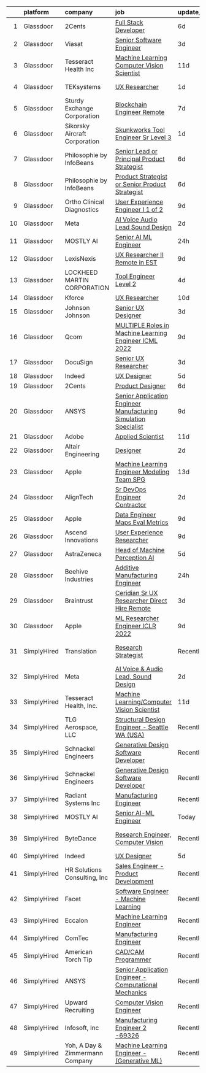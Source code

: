 

|    | platform    | company                         | job                                                                                                                                                                                                                                                                                                                                                                                                                                                                                                                                                                                                                                                                                                                                                                                                                                                                                                                                                                                                                                                                                                                                                                                                                                                                                                                                                                                                     | update_time   | location                |
|---:|:------------|:--------------------------------|:--------------------------------------------------------------------------------------------------------------------------------------------------------------------------------------------------------------------------------------------------------------------------------------------------------------------------------------------------------------------------------------------------------------------------------------------------------------------------------------------------------------------------------------------------------------------------------------------------------------------------------------------------------------------------------------------------------------------------------------------------------------------------------------------------------------------------------------------------------------------------------------------------------------------------------------------------------------------------------------------------------------------------------------------------------------------------------------------------------------------------------------------------------------------------------------------------------------------------------------------------------------------------------------------------------------------------------------------------------------------------------------------------------|:--------------|:------------------------|
|  1 | Glassdoor   | 2Cents                          | [Full Stack Developer](https://www.glassdoor.com/partner/jobListing.htm?pos=117&ao=1136043&s=58&guid=0000018234208aeea59645070601c26c&src=GD_JOB_AD&t=SR&vt=w&ea=1&cs=1_062ad2cb&cb=1658731924636&jobListingId=1008012892026&jrtk=3-0-1g8q212p5jiim801-1g8q212pm28d1000-85534a6b2d893294-)                                                                                                                                                                                                                                                                                                                                                                                                                                                                                                                                                                                                                                                                                                                                                                                                                                                                                                                                                                                                                                                                                                              | 6d            | Remote                  |
|  2 | Glassdoor   | Viasat                          | [Senior Software Engineer](https://www.glassdoor.com/partner/jobListing.htm?pos=119&ao=1136043&s=58&guid=0000018234208aeea59645070601c26c&src=GD_JOB_AD&t=SR&vt=w&cs=1_ef3a5de9&cb=1658731924636&jobListingId=1008020210241&jrtk=3-0-1g8q212p5jiim801-1g8q212pm28d1000-04fa8b0d517088ae-)                                                                                                                                                                                                                                                                                                                                                                                                                                                                                                                                                                                                                                                                                                                                                                                                                                                                                                                                                                                                                                                                                                               | 3d            | Arizona                 |
|  3 | Glassdoor   | Tesseract Health  Inc           | [Machine Learning Computer Vision Scientist](https://www.glassdoor.com/partner/jobListing.htm?pos=126&ao=1136043&s=58&guid=0000018234208aeea59645070601c26c&src=GD_JOB_AD&t=SR&vt=w&ea=1&cs=1_65d4475b&cb=1658731924638&jobListingId=1008002710891&jrtk=3-0-1g8q212p5jiim801-1g8q212pm28d1000-fd7670455c9a02f9-)                                                                                                                                                                                                                                                                                                                                                                                                                                                                                                                                                                                                                                                                                                                                                                                                                                                                                                                                                                                                                                                                                        | 11d           | Remote                  |
|  4 | Glassdoor   | TEKsystems                      | [UX Researcher](https://www.glassdoor.com/partner/jobListing.htm?pos=105&ao=1110586&s=58&guid=0000018234208aeea59645070601c26c&src=GD_JOB_AD&t=SR&vt=w&cs=1_13b0eab9&cb=1658731924633&jobListingId=1008024266120&cpc=6FC5BA77C9A4CD78&jrtk=3-0-1g8q212p5jiim801-1g8q212pm28d1000-4a893de833f8edc7--6NYlbfkN0AuKz8EBO1xHDEL7V2YF9xF3dC_I9B9i-Zw2Jh8clPMK9BxhHDJszxSyW718EipT5OKVo0l8fGahg7JVHHTvhMl6NWgDS8cwN9dycP3fH88SEte35WzHnr9jI2zsKnd3aTaH-zb4Mlwe4dGjQZzahKkmSZE0za2Dzfn-JC1lqc6IDMnUy-JJeXOUarU3cI7orgBZ_F5P3cnUXTqqUezTR4D4XI6KyBw9j9kwaKmoeXDIhLcMcxNUTw77E42vFRhD7SLOO1XQhVD6XF9eosAFQ0VtnDeDuFSM2Q2cBTk63YabCLngncXkATbNGo8KYYPoy314-t-lwx9c9t-5nkpqFaP1b1U9TBYUfFQQCA0WJ1uDBwXF6yEGQiC51-k3sr9Od2zqMeyZdwlFRo52wln3Cz0FpXtEeZoNZhEr79efYV-VT4bMEYg1pouoFz39j89FHA451riKNyBY0wCKMnIDagB-9nEYUK2XLpw9ALTwkpPVVQ8b0Glw4NbL7nGeu6NtxW7apVInscmJxbJVzobWoh89qyJToO7hd9VD9ESupj1h0Fz8WMKWH4oqnUpjv3ZayZn2tiDojOh4q19yVeNv6aZqNVwjcCBFW6WJQDXazwy_P3NcrkEEfBVPng6uRgEk3xGvnqLsK-oZPvYfHyu0gm5MiPrRKKdDoCqnpB5rjTcsBfUtykl475tgXPYXAJ_fatW52WPt5NekhhecFjhBoGEFJ4qwSnVVZhepigemk0CIerNiW7j2Hs7-Rr2VY7Hq9JvN5COlWq9esDPHefakXZhxB7GgesxeG6qrth_FTt2uzgozFnGrwUoOgBi6w_c8zloFuJ5lNkQnnJvrrraKwLmqyiV4IS8aaMviDaEAuTb2a_k-pJlvLR6Naxg4iV77cr_4vyXgq4jcrI8xKgEvg2aj0W_9algmEXw01Ku4vAHsbkSS_DR-gZ1ERFe9r65-YE%3D)                                                                                       | 1d            | Sunnyvale, CA           |
|  5 | Glassdoor   | Sturdy Exchange Corporation     | [Blockchain Engineer  Remote ](https://www.glassdoor.com/partner/jobListing.htm?pos=108&ao=1136043&s=58&guid=0000018234208aeea59645070601c26c&src=GD_JOB_AD&t=SR&vt=w&ea=1&cs=1_baf5e572&cb=1658731924634&jobListingId=1008010329731&jrtk=3-0-1g8q212p5jiim801-1g8q212pm28d1000-7d55b355f04952f3-)                                                                                                                                                                                                                                                                                                                                                                                                                                                                                                                                                                                                                                                                                                                                                                                                                                                                                                                                                                                                                                                                                                      | 7d            | Remote                  |
|  6 | Glassdoor   | Sikorsky Aircraft Corporation   | [Skunkworks Tool Engineer Sr  Level 3 ](https://www.glassdoor.com/partner/jobListing.htm?pos=124&ao=1136043&s=58&guid=0000018234208aeea59645070601c26c&src=GD_JOB_AD&t=SR&vt=w&cs=1_6cd0c82f&cb=1658731924638&jobListingId=1008024854669&jrtk=3-0-1g8q212p5jiim801-1g8q212pm28d1000-d0c100e771662bdc-)                                                                                                                                                                                                                                                                                                                                                                                                                                                                                                                                                                                                                                                                                                                                                                                                                                                                                                                                                                                                                                                                                                  | 1d            | Palmdale, CA            |
|  7 | Glassdoor   | Philosophie by InfoBeans        | [Senior Lead or Principal Product Strategist](https://www.glassdoor.com/partner/jobListing.htm?pos=123&ao=1136043&s=58&guid=0000018234208aeea59645070601c26c&src=GD_JOB_AD&t=SR&vt=w&ea=1&cs=1_ef7f866f&cb=1658731924637&jobListingId=1008013555861&jrtk=3-0-1g8q212p5jiim801-1g8q212pm28d1000-60bfa5295e5ac032-)                                                                                                                                                                                                                                                                                                                                                                                                                                                                                                                                                                                                                                                                                                                                                                                                                                                                                                                                                                                                                                                                                       | 6d            | Remote                  |
|  8 | Glassdoor   | Philosophie by InfoBeans        | [Product Strategist or Senior Product Strategist](https://www.glassdoor.com/partner/jobListing.htm?pos=120&ao=1136043&s=58&guid=0000018234208aeea59645070601c26c&src=GD_JOB_AD&t=SR&vt=w&ea=1&cs=1_27d1118f&cb=1658731924637&jobListingId=1008013555769&jrtk=3-0-1g8q212p5jiim801-1g8q212pm28d1000-5bae6c35ec0bc05c-)                                                                                                                                                                                                                                                                                                                                                                                                                                                                                                                                                                                                                                                                                                                                                                                                                                                                                                                                                                                                                                                                                   | 6d            | Remote                  |
|  9 | Glassdoor   | Ortho Clinical Diagnostics      | [User Experience Engineer I  1 of 2 ](https://www.glassdoor.com/partner/jobListing.htm?pos=107&ao=1136043&s=58&guid=0000018234208aeea59645070601c26c&src=GD_JOB_AD&t=SR&vt=w&cs=1_b7bae052&cb=1658731924633&jobListingId=1008008589700&jrtk=3-0-1g8q212p5jiim801-1g8q212pm28d1000-63d4015c4070fc3e-)                                                                                                                                                                                                                                                                                                                                                                                                                                                                                                                                                                                                                                                                                                                                                                                                                                                                                                                                                                                                                                                                                                    | 9d            | Rochester, NY           |
| 10 | Glassdoor   | Meta                            | [AI Voice   Audio Lead  Sound Design](https://www.glassdoor.com/partner/jobListing.htm?pos=102&ao=1110586&s=58&guid=0000018234208aeea59645070601c26c&src=GD_JOB_AD&t=SR&vt=w&cs=1_0cff229d&cb=1658731924632&jobListingId=1008023222000&cpc=0FE1F5EA2BC84A01&jrtk=3-0-1g8q212p5jiim801-1g8q212pm28d1000-444fe9a2068c5797--6NYlbfkN0DYl4UJW4r1Vl7FEn6T9F-rD9lpC-0oMJVSiWjK_MGUd5ZxEn957iThda3zHpNlLYNwoNzCQdsopm8UXMSbELqs7hQaiUnItiTZzEEkE-PHNUfowHDZg6-MYjFC7Tp72VWJ8YeywO2Kg9Cbsh15ja9ebBywiF9xOUIs177SuIjrVQbepqhoRUqtpbFSzgqNRJLqXiIcDzlUYD0rjU0lezyYcAWxkzh8aWGJdd205gFRAlSHd31SmzfAUUKfU518dvzm5Y5sBTmVEpIkRU0BhavOzI2iUIpvTxkXHwQYjN4L44AKBQ6LoyN3zCujHSXZ0QczxNqx7gW2HsM0MWtxDfLZq_iruHISxVLG5CINAcVfRtiJKIsEPQrFcdGIN1EWsDmtn2LvZaz4LP3eKjYfnBLCPZShh5R5FT9NNcklnVaH3sW9a2CXnU8ND17IJLLWJndy6ADwTccvXgGyGX6nUar0_NjlcwqRDOh5mKHGhPFp6IbwII9t8ggoWUQcCvwuBVMsvIUF7OjGXikghpJnRY5mngO-wU4Eye2elN3qJiX9K1CcEK9luQqtuFnBdeI5Dlo6tqwOOt1natdgdwWm3ucvuobJcu15Oj5kUqHrWXMRYdbWIQwlGNIKcObjD9vrglwY9JzM6nkMqOnWJpdKj63bOADv-q2C6uCyA_w1ojwnYeB_F9vqe5R0n7QtW0zR-gR7yyk00W00Bw5bpYFJKJ6Ph9lSexMBJuPUiZfRuLNPLXgJwkTqLARbwq74e-M6RobqrpcGrOwBDcYFC2i7JjraRQia-rhuEH4Blp6Q1VIzEBQtcwHctb-_8S2TrtooNJJgvq5pZrabyUEond3MIkFqH9U8ZV3xZ10DLosYO5-dcxHUlaMz3n8ze85a15ZYIhzbSt3D90YgE-sMImsQ_1KhSll6KST4AUqt78asaEu0YGcwfSuU0M98XInT0HmIyX5_vYPfaOzWWl0rgZDC1gbfiMgYCiWLb2-_1rJ68TGiAOCussunNez0jy3pwQQ9hGs%3D) | 2d            | Menlo Park, CA          |
| 11 | Glassdoor   | MOSTLY AI                       | [Senior AI ML Engineer](https://www.glassdoor.com/partner/jobListing.htm?pos=127&ao=1136043&s=58&guid=0000018234208aeea59645070601c26c&src=GD_JOB_AD&t=SR&vt=w&ea=1&cs=1_d810d0c2&cb=1658731924638&jobListingId=1008025309635&jrtk=3-0-1g8q212p5jiim801-1g8q212pm28d1000-8615a7f6e4c35cad-)                                                                                                                                                                                                                                                                                                                                                                                                                                                                                                                                                                                                                                                                                                                                                                                                                                                                                                                                                                                                                                                                                                             | 24h           | Remote                  |
| 12 | Glassdoor   | LexisNexis                      | [UX Researcher II  Remote   in EST ](https://www.glassdoor.com/partner/jobListing.htm?pos=129&ao=1136043&s=58&guid=0000018234208aeea59645070601c26c&src=GD_JOB_AD&t=SR&vt=w&cs=1_d5b61a13&cb=1658731924638&jobListingId=1008008674114&jrtk=3-0-1g8q212p5jiim801-1g8q212pm28d1000-853ccee2b6d54b21-)                                                                                                                                                                                                                                                                                                                                                                                                                                                                                                                                                                                                                                                                                                                                                                                                                                                                                                                                                                                                                                                                                                     | 9d            | North Carolina          |
| 13 | Glassdoor   | LOCKHEED MARTIN CORPORATION     | [Tool Engineer   Level 2](https://www.glassdoor.com/partner/jobListing.htm?pos=114&ao=1136043&s=58&guid=0000018234208aeea59645070601c26c&src=GD_JOB_AD&t=SR&vt=w&cs=1_59a31600&cb=1658731924636&jobListingId=1008018747791&jrtk=3-0-1g8q212p5jiim801-1g8q212pm28d1000-600b37a8d9478360-)                                                                                                                                                                                                                                                                                                                                                                                                                                                                                                                                                                                                                                                                                                                                                                                                                                                                                                                                                                                                                                                                                                                | 4d            | Marietta, GA            |
| 14 | Glassdoor   | Kforce                          | [UX Researcher](https://www.glassdoor.com/partner/jobListing.htm?pos=106&ao=1110586&s=58&guid=0000018234208aeea59645070601c26c&src=GD_JOB_AD&t=SR&vt=w&cs=1_cb799a64&cb=1658731924633&jobListingId=1008005891397&cpc=2CAED5C921A5F994&jrtk=3-0-1g8q212p5jiim801-1g8q212pm28d1000-e4c2b24613f928ce--6NYlbfkN0C5IatSLh_Ak1q39eQQoPIxD737RW9NeiYGvIRXkrLjEBkC4LI6KweFWWPiS1PvvlyTklMnnQ_buaV2_SkKGWvccSW_mylaG-durmWOS5mcSmVMDNnowR7oX6Ew1L-J_Jdqxvap4ARkWXSzg1LAe2Z95TsAVoesQzNv57Zw9RvXkI4bwt9OpvUsf8z_f1KHOp7nw-sArYhil2pe4O0hHH0psyHz1KJUUrQ3Gjh-R6BSVocTvgd5ejzhAZV5nsL7ZnlKMwGEP82vbxPGOdFLLzGcV7JfL_3mA7acJ3qQIqHjjJ14o0Y_1BKW8dQ3Y1tbt6cDmdtJtH0n-0-LBVBBhaJqvJBX5D-YOUHdMziYhNBg1FH1WHShGei8rFjv9uhAPWxLwkDdtmL-ULTUjy3yn3T8NpNvKDkgyLcB12p0CSHA2U6EN_V70mdDypUeFC9OwtEoV2mbJzoOM06LFU0voy0r44hoXcWmAdhJFvdKXG1Mll4XKSt5aQd4m9QWPE646pPvWOw7FHquqVllHTGEj3Dqx0gafi_P9VhYmmv-uFVnEyajc4pqEpYVzrmZVSJn3pxO3acHLTnG40Mlt5pCpa0HQCfdxzhDJHNvwZGANGFSAA%3D%3D)                                                                                                                                                                                                                                                                                                                                                                                                                                         | 10d           | Waltham, MA             |
| 15 | Glassdoor   | Johnson   Johnson               | [Senior UX Designer](https://www.glassdoor.com/partner/jobListing.htm?pos=130&ao=1136043&s=58&guid=0000018234208aeea59645070601c26c&src=GD_JOB_AD&t=SR&vt=w&cs=1_91016c2d&cb=1658731924638&jobListingId=1008021296042&jrtk=3-0-1g8q212p5jiim801-1g8q212pm28d1000-3d1e8efd23984624-)                                                                                                                                                                                                                                                                                                                                                                                                                                                                                                                                                                                                                                                                                                                                                                                                                                                                                                                                                                                                                                                                                                                     | 3d            | Santa Clara, CA         |
| 16 | Glassdoor   | Qcom                            | [MULTIPLE Roles in Machine Learning Engineer ICML 2022](https://www.glassdoor.com/partner/jobListing.htm?pos=125&ao=1136043&s=58&guid=0000018234208aeea59645070601c26c&src=GD_JOB_AD&t=SR&vt=w&cs=1_fa0ef3e2&cb=1658731924638&jobListingId=1008008312368&jrtk=3-0-1g8q212p5jiim801-1g8q212pm28d1000-54bf61d0ed1361c2-)                                                                                                                                                                                                                                                                                                                                                                                                                                                                                                                                                                                                                                                                                                                                                                                                                                                                                                                                                                                                                                                                                  | 9d            | San Diego, CA           |
| 17 | Glassdoor   | DocuSign                        | [Senior UX Researcher](https://www.glassdoor.com/partner/jobListing.htm?pos=128&ao=1136043&s=58&guid=0000018234208aeea59645070601c26c&src=GD_JOB_AD&t=SR&vt=w&cs=1_b1aab7b4&cb=1658731924638&jobListingId=1008020797615&jrtk=3-0-1g8q212p5jiim801-1g8q212pm28d1000-4705d59f445b0336-)                                                                                                                                                                                                                                                                                                                                                                                                                                                                                                                                                                                                                                                                                                                                                                                                                                                                                                                                                                                                                                                                                                                   | 3d            | Seattle, WA             |
| 18 | Glassdoor   | Indeed                          | [UX Designer](https://www.glassdoor.com/partner/jobListing.htm?pos=103&ao=1110586&s=58&guid=0000018234208aeea59645070601c26c&src=GD_JOB_AD&t=SR&vt=w&cs=1_1a3f33db&cb=1658731924632&jobListingId=1008015189639&cpc=32EE424DE2B657EB&jrtk=3-0-1g8q212p5jiim801-1g8q212pm28d1000-e738aeb65cbc2f89--6NYlbfkN0CiRNM7CVr8YueLFKlzwbFWI0o7IjV438l4sVrvKZ0flpURU_mqoI8EbsK64YRr3OArdLyNSYbnwANbgQNQ9mr0QGht0VPdNditpoD0uLsB7BbVdnAQi8CCa7v5bn5-nQNYI9RRuTymaenQY5pT4Ps4JNo2OM9dJbeNhoxoT1DImZjKJKCpuCh57KrwfyZ4gCLHsPFWYDmt3znCZvsQNE35Ac64XVh6axJ92itaYv0Df85tMyf53EC9OjCU4MU5HCHWZIOHIVVpY1PDP2lg4UX93u3qy-AVIDEsih4oQdbZF1w8X8A1RCZHvUZrSzEt-85UmT0OC3GCr3D14U83HUUhXzVRzTd3BfomzzlxOGMApV10LKZQQKYnQzKw2A5lbMNY8KQlSTOa9k7qIMQlthG3vtY0bPivdOKVcpJcDMSWJRuPVTLVlZJcp-lp0Oer8RDugidz5nci6ke1-FQBlUE_TGvNS7yrkCpmInphbp49BjIYbAcs-ALmv9H8Cz9TFTEBnxO0576WwA%3D%3D)                                                                                                                                                                                                                                                                                                                                                                                                                                                                                                                                           | 5d            | Austin, TX              |
| 19 | Glassdoor   | 2Cents                          | [Product Designer](https://www.glassdoor.com/partner/jobListing.htm?pos=116&ao=1136043&s=58&guid=0000018234208aeea59645070601c26c&src=GD_JOB_AD&t=SR&vt=w&ea=1&cs=1_25ce8802&cb=1658731924636&jobListingId=1008012892209&jrtk=3-0-1g8q212p5jiim801-1g8q212pm28d1000-87ec4afc59254818-)                                                                                                                                                                                                                                                                                                                                                                                                                                                                                                                                                                                                                                                                                                                                                                                                                                                                                                                                                                                                                                                                                                                  | 6d            | Remote                  |
| 20 | Glassdoor   | ANSYS                           | [Senior Application Engineer   Manufacturing Simulation Specialist](https://www.glassdoor.com/partner/jobListing.htm?pos=101&ao=1110586&s=58&guid=0000018234208aeea59645070601c26c&src=GD_JOB_AD&t=SR&vt=w&cs=1_2a803ead&cb=1658731924632&jobListingId=1008007293644&cpc=39BF0EDDD7C951CC&jrtk=3-0-1g8q212p5jiim801-1g8q212pm28d1000-21c2375bc4b679a4--6NYlbfkN0C1CYJ5HQK12A7y0ZBhFhW3e-LGRaOWowYCOYawr20fAEqcDIfPVtibm8xm15mGcS_lo3e3_y55i-iNl6kLvH8sNJQ3JC3naHHw13crspdD4xI4_lTxCJ3M6a_C482OGnJYiTDpzdKBLvnYByxtMyC4YOdJgj09_L-VGI36NDsSpm4eevkWl7p-sk4l7m7eXQpedEl70PArgHQYa6B8ZsS0KyrK-dEmK1rk8CGel3ydZdMHhZpAU74et6nrYPYdsNd3fLBdUR9ZbRsLEFaeDPGovLZqqKBQ4EvsfQbJMzGkRMzymPRnaJGzkMvr053ti2EISfp9LFC2r-vZw4krJiXNcO_0p6tQ4zI-4LJ44iFH9nG1tkg54iWAfgcwyyFdx9IqSNszx7q-Fky0GVbJYFXhN4StorFN7JAKNnl96cuILByB7UjAIIa0AcA-sM6Yy8482fWDEHprdykNeP3iUTLbymYEMMOBcitnLuljJAdj2PtUlRjpD3jmcFiBha_Np-S804XjS2Kq7rXYYeiKDL6yxvIgBUC4KgdGFwPF6l-qSptKc3-akfBw)                                                                                                                                                                                                                                                                                                                                                                                                                                                 | 9d            | Evanston, IL            |
| 21 | Glassdoor   | Adobe                           | [Applied Scientist](https://www.glassdoor.com/partner/jobListing.htm?pos=122&ao=1136043&s=58&guid=0000018234208aeea59645070601c26c&src=GD_JOB_AD&t=SR&vt=w&cs=1_5c17d64d&cb=1658731924637&jobListingId=1008002513355&jrtk=3-0-1g8q212p5jiim801-1g8q212pm28d1000-1f282fbfde7d387b-)                                                                                                                                                                                                                                                                                                                                                                                                                                                                                                                                                                                                                                                                                                                                                                                                                                                                                                                                                                                                                                                                                                                      | 11d           | Seattle, WA             |
| 22 | Glassdoor   | Altair Engineering              | [Designer](https://www.glassdoor.com/partner/jobListing.htm?pos=113&ao=1136043&s=58&guid=0000018234208aeea59645070601c26c&src=GD_JOB_AD&t=SR&vt=w&cs=1_b07fe22e&cb=1658731924635&jobListingId=1008021964087&jrtk=3-0-1g8q212p5jiim801-1g8q212pm28d1000-3f8525cc99bfc013-)                                                                                                                                                                                                                                                                                                                                                                                                                                                                                                                                                                                                                                                                                                                                                                                                                                                                                                                                                                                                                                                                                                                               | 2d            | Troy, MI                |
| 23 | Glassdoor   | Apple                           | [Machine Learning Engineer  Modeling Team   SPG](https://www.glassdoor.com/partner/jobListing.htm?pos=112&ao=1136043&s=58&guid=0000018234208aeea59645070601c26c&src=GD_JOB_AD&t=SR&vt=w&cs=1_c42fc4cf&cb=1658731924635&jobListingId=1007999034473&jrtk=3-0-1g8q212p5jiim801-1g8q212pm28d1000-a1c6ddc4983480cb-)                                                                                                                                                                                                                                                                                                                                                                                                                                                                                                                                                                                                                                                                                                                                                                                                                                                                                                                                                                                                                                                                                         | 13d           | Cupertino, CA           |
| 24 | Glassdoor   | AlignTech                       | [Sr  DevOps Engineer  Contractor](https://www.glassdoor.com/partner/jobListing.htm?pos=121&ao=1136043&s=58&guid=0000018234208aeea59645070601c26c&src=GD_JOB_AD&t=SR&vt=w&cs=1_b0739b32&cb=1658731924637&jobListingId=1008023344446&jrtk=3-0-1g8q212p5jiim801-1g8q212pm28d1000-7e5efb9f01f20c24-)                                                                                                                                                                                                                                                                                                                                                                                                                                                                                                                                                                                                                                                                                                                                                                                                                                                                                                                                                                                                                                                                                                        | 2d            | Alabama                 |
| 25 | Glassdoor   | Apple                           | [Data Engineer  Maps Eval Metrics](https://www.glassdoor.com/partner/jobListing.htm?pos=111&ao=1136043&s=58&guid=0000018234208aeea59645070601c26c&src=GD_JOB_AD&t=SR&vt=w&cs=1_6ba9d50a&cb=1658731924635&jobListingId=1008008289048&jrtk=3-0-1g8q212p5jiim801-1g8q212pm28d1000-89a818e6f99c9e1d-)                                                                                                                                                                                                                                                                                                                                                                                                                                                                                                                                                                                                                                                                                                                                                                                                                                                                                                                                                                                                                                                                                                       | 9d            | Cupertino, CA           |
| 26 | Glassdoor   | Ascend Innovations              | [User Experience Researcher](https://www.glassdoor.com/partner/jobListing.htm?pos=118&ao=1136043&s=58&guid=0000018234208aeea59645070601c26c&src=GD_JOB_AD&t=SR&vt=w&ea=1&cs=1_6712676f&cb=1658731924636&jobListingId=1008009053175&jrtk=3-0-1g8q212p5jiim801-1g8q212pm28d1000-2803a83c2794fba5-)                                                                                                                                                                                                                                                                                                                                                                                                                                                                                                                                                                                                                                                                                                                                                                                                                                                                                                                                                                                                                                                                                                        | 9d            | Remote                  |
| 27 | Glassdoor   | AstraZeneca                     | [Head of Machine Perception  AI](https://www.glassdoor.com/partner/jobListing.htm?pos=115&ao=1136043&s=58&guid=0000018234208aeea59645070601c26c&src=GD_JOB_AD&t=SR&vt=w&cs=1_9fd197b5&cb=1658731924636&jobListingId=1008013808913&jrtk=3-0-1g8q212p5jiim801-1g8q212pm28d1000-94cac11f5079832c-)                                                                                                                                                                                                                                                                                                                                                                                                                                                                                                                                                                                                                                                                                                                                                                                                                                                                                                                                                                                                                                                                                                         | 5d            | Gaithersburg, MD        |
| 28 | Glassdoor   | Beehive Industries              | [Additive Manufacturing Engineer](https://www.glassdoor.com/partner/jobListing.htm?pos=110&ao=1136043&s=58&guid=0000018234208aeea59645070601c26c&src=GD_JOB_AD&t=SR&vt=w&ea=1&cs=1_ee15a365&cb=1658731924634&jobListingId=1008025282792&jrtk=3-0-1g8q212p5jiim801-1g8q212pm28d1000-b06b90d79097ace9-)                                                                                                                                                                                                                                                                                                                                                                                                                                                                                                                                                                                                                                                                                                                                                                                                                                                                                                                                                                                                                                                                                                   | 24h           | Denver, CO              |
| 29 | Glassdoor   | Braintrust                      | [Ceridian   Sr UX Researcher   Direct Hire  Remote ](https://www.glassdoor.com/partner/jobListing.htm?pos=104&ao=1110586&s=58&guid=0000018234208aeea59645070601c26c&src=GD_JOB_AD&t=SR&vt=w&ea=1&cs=1_1b43656e&cb=1658731924633&jobListingId=1008020482256&cpc=9DC6E4D8324653EE&jrtk=3-0-1g8q212p5jiim801-1g8q212pm28d1000-7b3d2c70f5f214f5--6NYlbfkN0AL3dVr72y2kzw2kaN2Ho5i09lACUMjYeOySpm2U6KfanpO7D4VwROuFK3kxGLflm_-F-MyOOq_cDcEnRDLJ4Cyvhd3RLEXc46RUIszkvWNWEnkjcT3t71Tn3jP48jM1v1c9MTv1mza1ANV4Auo_MrQHRKq1hqNKpqkGxveRYRyLKlZDGBxy44fQjCtCX6WFNAG3JjmvytGCkbLYmh9qZ7gWFrSXsMozqLlW8SI5FsvemO4BzLxrOvbjs9_PodKNgwlbolacJqUvblJ1Z4PetTAawfVZR7FFuf3k_9i8WOXDyqZFx-7VGO_RcHMHfwjZq18KGDEEdovCelflmr7qTxHvawTzcnGKasV2nraEVtX9-ImNAeoLhAhsvchz8ZtRRLiaA5oWxFfoOyOOy2TO3vpVtl7HDthFFzuz5Bkn9eoonXyHnja0eY7VcgPtE9Ob0ZE_K58m4Ai_dkuZ6VDXGuRY9_SOZLC_jYGo88hDVcLpuxGWj0B9BSihmhxAT2hIAhLLZgfQ1xf74SW3JLYpTPwt39dYdPx-HvwB3b-NER0AMuOSdMz-cr0zkJyB4dTtnxSFaL6p2jP8Wncw2FrSQ03DiEvgtJACMFAtBYQvIN_uLRsPbNNWslBuXias-av4DRYhexBX8NB6pq3lMNGY3grMXWVgjFzT2SSGp3slMf12YzqnL6kGs4ChpKaYQWxPNzAgZw9pxtZhOk69ZWnsuW2Ca1TtgEyRMmRH7Zagm9_1yCPpklCjWCNTVhfoziQiGU%3D)                                                                                                                                                                                                                                             | 3d            | San Francisco, CA       |
| 30 | Glassdoor   | Apple                           | [ML Researcher   Engineer  ICLR 2022 ](https://www.glassdoor.com/partner/jobListing.htm?pos=109&ao=1136043&s=58&guid=0000018234208aeea59645070601c26c&src=GD_JOB_AD&t=SR&vt=w&cs=1_2448a778&cb=1658731924634&jobListingId=1008009264013&jrtk=3-0-1g8q212p5jiim801-1g8q212pm28d1000-5dcd502bc99616ef-)                                                                                                                                                                                                                                                                                                                                                                                                                                                                                                                                                                                                                                                                                                                                                                                                                                                                                                                                                                                                                                                                                                   | 9d            | Cupertino, CA           |
| 31 | SimplyHired | Translation                     | [Research Strategist](https://www.simplyhired.com/job/QhlNO6tzMwLs37zg_ddKmO4yszqOHywEf52ejSJjLxlJv-xSNn1VpQ?q=generative+engineer)                                                                                                                                                                                                                                                                                                                                                                                                                                                                                                                                                                                                                                                                                                                                                                                                                                                                                                                                                                                                                                                                                                                                                                                                                                                                     | Recently      | San Francisco, CA       |
| 32 | SimplyHired | Meta                            | [AI Voice & Audio Lead, Sound Design](https://www.simplyhired.com/job/5lYzaYXspz6ZS0qrjHhAtSiIS8ozGC7a90xxshueranYZ03i-n-rbg?q=generative+engineer)                                                                                                                                                                                                                                                                                                                                                                                                                                                                                                                                                                                                                                                                                                                                                                                                                                                                                                                                                                                                                                                                                                                                                                                                                                                     | 2d            | Remote                  |
| 33 | SimplyHired | Tesseract Health, Inc.          | [Machine Learning/Computer Vision Scientist](https://www.simplyhired.com/job/iwXCtTY72kw5Rvu02vwYQyiUZQPuKE1vaa0Wy-aIRZrUcmJplgx-2g?q=generative+engineer)                                                                                                                                                                                                                                                                                                                                                                                                                                                                                                                                                                                                                                                                                                                                                                                                                                                                                                                                                                                                                                                                                                                                                                                                                                              | 11d           | Remote                  |
| 34 | SimplyHired | TLG Aerospace, LLC              | [Structural Design Engineer - Seattle WA (USA)](https://www.simplyhired.com/job/mvnDWLhVqOcECdoWxeeMjQyCDGBGrPl6HTl6Es086WiBppGtueZB1g?q=generative+engineer)                                                                                                                                                                                                                                                                                                                                                                                                                                                                                                                                                                                                                                                                                                                                                                                                                                                                                                                                                                                                                                                                                                                                                                                                                                           | Recently      | Seattle, WA             |
| 35 | SimplyHired | Schnackel Engineers             | [Generative Design Software Developer](https://www.simplyhired.com/job/KE0-EPFCtTp8eniWTTdVA6iqehRWfXqNBvdE0wHECgCONieSBqtj5A?q=generative+engineer)                                                                                                                                                                                                                                                                                                                                                                                                                                                                                                                                                                                                                                                                                                                                                                                                                                                                                                                                                                                                                                                                                                                                                                                                                                                    | Recently      | Omaha, NE               |
| 36 | SimplyHired | Schnackel Engineers             | [Generative Design Software Developer](https://www.simplyhired.com/job/KE0-EPFCtTp8eniWTTdVA6iqehRWfXqNBvdE0wHECgCONieSBqtj5A?q=generative+engineer)                                                                                                                                                                                                                                                                                                                                                                                                                                                                                                                                                                                                                                                                                                                                                                                                                                                                                                                                                                                                                                                                                                                                                                                                                                                    | Recently      | Omaha, NE               |
| 37 | SimplyHired | Radiant Systems Inc             | [Manufacturing Engineer](https://www.simplyhired.com/job/goBsofqRbj7XmvOI-5_co_EsML_wMT1A-hUd07HEcX-Pf16orkdVuw?q=generative+engineer)                                                                                                                                                                                                                                                                                                                                                                                                                                                                                                                                                                                                                                                                                                                                                                                                                                                                                                                                                                                                                                                                                                                                                                                                                                                                  | Recently      | Painted Post, NY        |
| 38 | SimplyHired | MOSTLY AI                       | [Senior AI-ML Engineer](https://www.simplyhired.com/job/1KTyrTu7ImS4EvyfHtVSGQ0Ydo4-T-H_ObHpwg9341w7xeWFFYI8zA?q=generative+engineer)                                                                                                                                                                                                                                                                                                                                                                                                                                                                                                                                                                                                                                                                                                                                                                                                                                                                                                                                                                                                                                                                                                                                                                                                                                                                   | Today         | Remote                  |
| 39 | SimplyHired | ByteDance                       | [Research Engineer, Computer Vision](https://www.simplyhired.com/job/x7M91OChYKBR7xxzx__heJVmvHqB2K3oNoE3S1COpfj6BfzogVSPmg?q=generative+engineer)                                                                                                                                                                                                                                                                                                                                                                                                                                                                                                                                                                                                                                                                                                                                                                                                                                                                                                                                                                                                                                                                                                                                                                                                                                                      | Recently      | Seattle, WA +1 location |
| 40 | SimplyHired | Indeed                          | [UX Designer](https://www.simplyhired.com/job/wztRkk9cc-s5cIFkunUWyFtw6m2b3prowIEkt7OdfrjgrdWBOdZURQ?q=generative+engineer)                                                                                                                                                                                                                                                                                                                                                                                                                                                                                                                                                                                                                                                                                                                                                                                                                                                                                                                                                                                                                                                                                                                                                                                                                                                                             | 5d            | Austin, TX              |
| 41 | SimplyHired | HR Solutions Consulting, Inc    | [Sales Engineer - Product Development](https://www.simplyhired.com/job/rpFE5MaZswcnKsII82cyD7Oav5ZNtbyLELzQ2fRaf2-O5diJr9V0Pg?q=generative+engineer)                                                                                                                                                                                                                                                                                                                                                                                                                                                                                                                                                                                                                                                                                                                                                                                                                                                                                                                                                                                                                                                                                                                                                                                                                                                    | Recently      | Melbourne, FL           |
| 42 | SimplyHired | Facet                           | [Software Engineer - Machine Learning](https://www.simplyhired.com/job/rRl7LpYqGiIowLAwzbrNzMgXtXTFbKgtp-z9fo66PKEqX4Q6nYlO_w?q=generative+engineer)                                                                                                                                                                                                                                                                                                                                                                                                                                                                                                                                                                                                                                                                                                                                                                                                                                                                                                                                                                                                                                                                                                                                                                                                                                                    | Recently      | San Francisco, CA       |
| 43 | SimplyHired | Eccalon                         | [Machine Learning Engineer](https://www.simplyhired.com/job/z37uoA-U33Yd-ECAlgHqimqFhz1a0M0aWF3E7t3aMoFC0STzAjRntA?q=generative+engineer)                                                                                                                                                                                                                                                                                                                                                                                                                                                                                                                                                                                                                                                                                                                                                                                                                                                                                                                                                                                                                                                                                                                                                                                                                                                               | Recently      | Hanover, MD             |
| 44 | SimplyHired | ComTec                          | [Manufacturing Engineer](https://www.simplyhired.com/job/retmOk6Z_YL0LgpS49pK6wFGi1FUC6QfDLpzDgqZ2xmwS3_VAyHk4A?q=generative+engineer)                                                                                                                                                                                                                                                                                                                                                                                                                                                                                                                                                                                                                                                                                                                                                                                                                                                                                                                                                                                                                                                                                                                                                                                                                                                                  | Recently      | Painted Post, NY        |
| 45 | SimplyHired | American Torch Tip              | [CAD/CAM Programmer](https://www.simplyhired.com/job/wn2fbyaBec78acuNdq2eAVR7_spd69UScYMbA_x7q4_mYYN8c7ZLaQ?q=generative+engineer)                                                                                                                                                                                                                                                                                                                                                                                                                                                                                                                                                                                                                                                                                                                                                                                                                                                                                                                                                                                                                                                                                                                                                                                                                                                                      | Recently      | Bradenton, FL           |
| 46 | SimplyHired | ANSYS                           | [Senior Application Engineer - Computational Mechanics](https://www.simplyhired.com/job/VUvHEQESYkRNe2g3tJ_Uihxe-6Qae_kl-9eegS1oCb-uMqrbdOuaSw?q=generative+engineer)                                                                                                                                                                                                                                                                                                                                                                                                                                                                                                                                                                                                                                                                                                                                                                                                                                                                                                                                                                                                                                                                                                                                                                                                                                   | Recently      | Ann Arbor, MI           |
| 47 | SimplyHired | Upward Recruiting               | [Computer Vision Engineer](https://www.simplyhired.com/job/rkCRw4L7zZyIjOI7zDuN7ivicgLG8hqhk8yOpjOy7-yVCSDmzkL6ow?q=generative+engineer)                                                                                                                                                                                                                                                                                                                                                                                                                                                                                                                                                                                                                                                                                                                                                                                                                                                                                                                                                                                                                                                                                                                                                                                                                                                                | Recently      | Remote                  |
| 48 | SimplyHired | Infosoft, Inc                   | [Manufacturing Engineer 2 -69326](https://www.simplyhired.com/job/j49UpT1FMtOv5ea9s5uaHSkzE1S6EuudGLOE6m4Z3jx9SxlpGYaGNg?q=generative+engineer)                                                                                                                                                                                                                                                                                                                                                                                                                                                                                                                                                                                                                                                                                                                                                                                                                                                                                                                                                                                                                                                                                                                                                                                                                                                         | Recently      | Painted Post, NY        |
| 49 | SimplyHired | Yoh, A Day & Zimmermann Company | [Machine Learning Engineer - (Generative ML)](https://www.simplyhired.com/job/7aYu7SxFh_rMH8QW9USb027e2AVza7KDRKSJCstzz2rOHP-O66kvpw?q=generative+engineer)                                                                                                                                                                                                                                                                                                                                                                                                                                                                                                                                                                                                                                                                                                                                                                                                                                                                                                                                                                                                                                                                                                                                                                                                                                             | Recently      | Mountain View, CA       |
